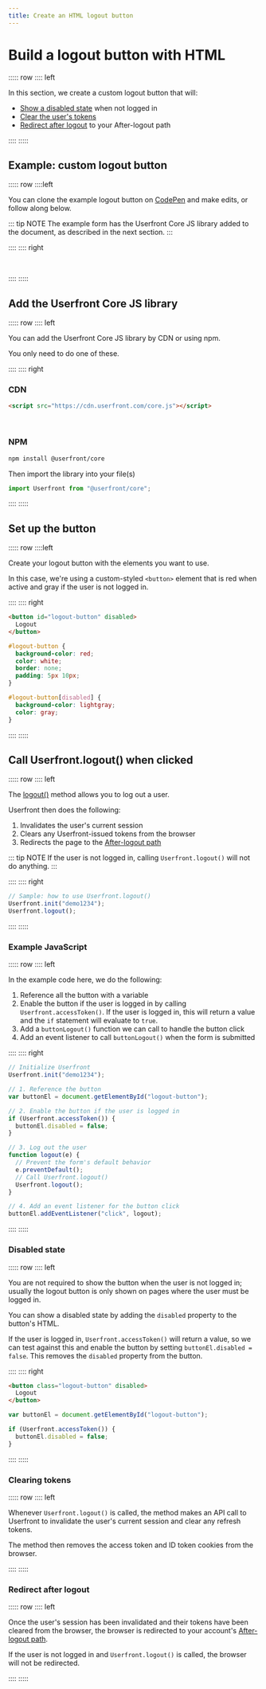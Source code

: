 ```yaml
---
title: Create an HTML logout button
---
```


<toolkit-breadcrumb />

# Build a logout button with HTML

::::: row
:::: left

In this section, we create a custom logout button that will:

- [Show a disabled state](#disabled-state) when not logged in
- [Clear the user's tokens](#clearing-tokens)
- [Redirect after logout](#redirect-after-logout) to your After-logout path

::::
:::::

## Example: custom logout button

::::: row
::::left

You can clone the example logout button on [CodePen](https://codepen.io/userfront/pen/poemNpo) and make edits, or follow along below.

::: tip NOTE
The example form has the Userfront Core JS library added to the document, as described in the next section.
:::

::::
:::: right

<br/>
<codepen title="Build a logout button with HTML" slug="poemNpo"/>

::::
:::::

## Add the Userfront Core JS library

::::: row
:::: left

You can add the Userfront Core JS library by CDN or using npm.

You only need to do one of these.

::::
:::: right

### CDN

```html
<script src="https://cdn.userfront.com/core.js"></script>
```

<br>

### NPM

```sh
npm install @userfront/core
```

Then import the library into your file(s)

```js
import Userfront from "@userfront/core";
```

::::
:::::

## Set up the button

::::: row
::::left

Create your logout button with the elements you want to use.

In this case, we're using a custom-styled `<button>` element that is red when active and gray if the user is not logged in.

::::
:::: right

```html
<button id="logout-button" disabled>
  Logout
</button>
```

```css
#logout-button {
  background-color: red;
  color: white;
  border: none;
  padding: 5px 10px;
}

#logout-button[disabled] {
  background-color: lightgray;
  color: gray;
}
```

::::
:::::

## Call Userfront.logout() when clicked

::::: row
:::: left

The [logout()](/docs/js.html#logout-options) method allows you to log out a user.

Userfront then does the following:

1. Invalidates the user's current session
2. Clears any Userfront-issued tokens from the browser
3. Redirects the page to the [After-logout path](/guide/glossary.html#after-logout-path)

::: tip NOTE
If the user is not logged in, calling `Userfront.logout()` will not do anything.
:::

::::
:::: right

```js
// Sample: how to use Userfront.logout()
Userfront.init("demo1234");
Userfront.logout();
```

::::
:::::

### Example JavaScript

::::: row
:::: left

In the example code here, we do the following:

1. Reference all the button with a variable
2. Enable the button if the user is logged in by calling `Userfront.accessToken()`. If the user is logged in, this will return a value and the `if` statement will evaluate to `true`.
3. Add a `buttonLogout()` function we can call to handle the button click
4. Add an event listener to call `buttonLogout()` when the form is submitted

::::
:::: right

```js
// Initialize Userfront
Userfront.init("demo1234");

// 1. Reference the button
var buttonEl = document.getElementById("logout-button");

// 2. Enable the button if the user is logged in
if (Userfront.accessToken()) {
  buttonEl.disabled = false;
}

// 3. Log out the user
function logout(e) {
  // Prevent the form's default behavior
  e.preventDefault();
  // Call Userfront.logout()
  Userfront.logout();
}

// 4. Add an event listener for the button click
buttonEl.addEventListener("click", logout);
```

::::
:::::

### Disabled state

::::: row
:::: left

You are not required to show the button when the user is not logged in; usually the logout button is only shown on pages where the user must be logged in.

You can show a disabled state by adding the `disabled` property to the button's HTML.

If the user is logged in, `Userfront.accessToken()` will return a value, so we can test against this and enable the button by setting `buttonEl.disabled = false`. This removes the `disabled` property from the button.

::::
:::: right

```html
<button class="logout-button" disabled>
  Logout
</button>
```

```js
var buttonEl = document.getElementById("logout-button");

if (Userfront.accessToken()) {
  buttonEl.disabled = false;
}
```

::::
:::::

### Clearing tokens

::::: row
:::: left

Whenever `Userfront.logout()` is called, the method makes an API call to Userfront to invalidate the user's current session and clear any refresh tokens.

The method then removes the access token and ID token cookies from the browser.

::::
:::::

### Redirect after logout

::::: row
:::: left

Once the user's session has been invalidated and their tokens have been cleared from the browser, the browser is redirected to your account's [After-logout path](/guide/glossary.html#after-logout-path).

If the user is not logged in and `Userfront.logout()` is called, the browser will not be redirected.

::::
:::::
